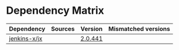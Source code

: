 # Dependency Matrix

Dependency | Sources | Version | Mismatched versions
---------- | ------- | ------- | -------------------
[jenkins-x/jx](https://github.com/jenkins-x/jx) |  | [2.0.441](https://github.com/jenkins-x/jx/releases/tag/v2.0.441) | 
